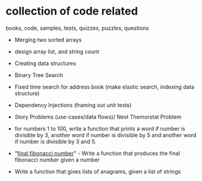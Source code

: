 # collection of code related
books, code, samples, tests, quizzes, puzzles, questions

* Merging two sorted arrays

* design array list, and string count

* Creating data structures

* Binary Tree Search

* Fixed time search for address book (make elastic search, indexing data structure)

* Dependency Injections (framing out unit tests)

* Story Problems (use-cases/data flows)/ Nest Themorstat Problem

* for numbers 1 to 100, write a function that prints a word if number is divisible by 3, another word if number is divisible by 5 and another word if number is divisible by 3 and 5.

* "[final fibonacci number](./final-fibonacci-number.html)" - Write a function that produces the final fibonacci number given a number

* Write a function that gives lists of anagrams, given a list of strings
